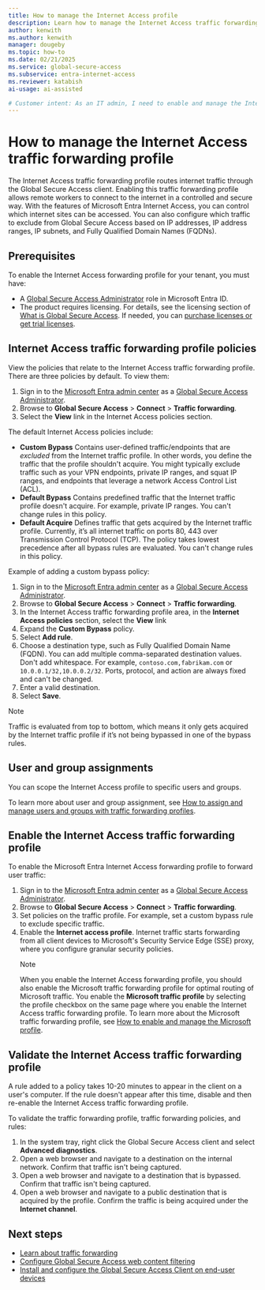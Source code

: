 ```yaml
---
title: How to manage the Internet Access profile
description: Learn how to manage the Internet Access traffic forwarding profile for Microsoft Entra Internet Access.
author: kenwith
ms.author: kenwith
manager: dougeby
ms.topic: how-to
ms.date: 02/21/2025
ms.service: global-secure-access
ms.subservice: entra-internet-access 
ms.reviewer: katabish
ai-usage: ai-assisted

# Customer intent: As an IT admin, I need to enable and manage the Internet Access traffic forwarding profile so that internet access I configured can forward traffic according to the profile.
---
```


# How to manage the Internet Access traffic forwarding profile

The Internet Access traffic forwarding profile routes internet traffic through the Global Secure Access client. Enabling this traffic forwarding profile allows remote workers to connect to the internet in a controlled and secure way. With the features of Microsoft Entra Internet Access, you can control which internet sites can be accessed. You can also configure which traffic to exclude from Global Secure Access based on IP addresses, IP address ranges, IP subnets, and Fully Qualified Domain Names (FQDNs).

## Prerequisites

To enable the Internet Access forwarding profile for your tenant, you must have:

- A [Global Secure Access Administrator](../identity/role-based-access-control/permissions-reference.md#global-secure-access-administrator) role in Microsoft Entra ID.
- The product requires licensing. For details, see the licensing section of [What is Global Secure Access](overview-what-is-global-secure-access.md). If needed, you can [purchase licenses or get trial licenses](https://aka.ms/azureadlicense).

## Internet Access traffic forwarding profile policies

View the policies that relate to the Internet Access traffic forwarding profile. There are three policies by default. To view them:
1. Sign in to the [Microsoft Entra admin center](https://entra.microsoft.com) as a [Global Secure Access Administrator](/azure/active-directory/roles/permissions-reference#global-secure-access-administrator).
1. Browse to **Global Secure Access** > **Connect** > **Traffic forwarding**.
1. Select the **View** link in the Internet Access policies section.

The default Internet Access policies include:
- **Custom Bypass** Contains user-defined traffic/endpoints that are *excluded* from the Internet traffic profile. In other words, you define the traffic that the profile shouldn't acquire. You might typically exclude traffic such as your VPN endpoints, private IP ranges, and squat IP ranges, and endpoints that leverage a network Access Control List (ACL). 
- **Default Bypass** Contains predefined traffic that the Internet traffic profile doesn't acquire. For example, private IP ranges. You can't change rules in this policy.
- **Default Acquire** Defines traffic that gets acquired by the Internet traffic profile. Currently, it’s all internet traffic on ports 80, 443 over Transmission Control Protocol (TCP). The policy takes lowest precedence after all bypass rules are evaluated. You can't change rules in this policy.

Example of adding a custom bypass policy:
1. Sign in to the [Microsoft Entra admin center](https://entra.microsoft.com) as a [Global Secure Access Administrator](/azure/active-directory/roles/permissions-reference#global-secure-access-administrator).
1. Browse to **Global Secure Access** > **Connect** > **Traffic forwarding**.
1. In the Internet Access traffic forwarding profile area, in the **Internet Access policies** section, select the **View** link 
1. Expand the **Custom Bypass** policy.
1. Select **Add rule**.
1. Choose a destination type, such as Fully Qualified Domain Name (FQDN). You can add multiple comma-separated destination values. Don't add whitespace. For example, `contoso.com,fabrikam.com` or `10.0.0.1/32,10.0.0.2/32`. Ports, protocol, and action are always fixed and can't be changed.
1. Enter a valid destination.
1. Select **Save**.

> [!NOTE]
> Traffic is evaluated from top to bottom, which means it only gets acquired by the Internet traffic profile if it’s not being bypassed in one of the bypass rules.

## User and group assignments
You can scope the Internet Access profile to specific users and groups.

To learn more about user and group assignment, see [How to assign and manage users and groups with traffic forwarding profiles](how-to-manage-users-groups-assignment.md).

## Enable the Internet Access traffic forwarding profile

To enable the Microsoft Entra Internet Access forwarding profile to forward user traffic:

1. Sign in to the [Microsoft Entra admin center](https://entra.microsoft.com) as a [Global Secure Access Administrator](/azure/active-directory/roles/permissions-reference#global-secure-access-administrator).
1. Browse to **Global Secure Access** > **Connect** > **Traffic forwarding**.
1. Set policies on the traffic profile. For example, set a custom bypass rule to exclude specific traffic.
1. Enable the **Internet access profile**. Internet traffic starts forwarding from all client devices to Microsoft's Security Service Edge (SSE) proxy, where you configure granular security policies.
    > [!NOTE]
    > When you enable the Internet Access forwarding profile, you should also enable the Microsoft traffic forwarding profile for optimal routing of Microsoft traffic. You enable the **Microsoft traffic profile** by selecting the profile checkbox on the same page where you enable the Internet Access traffic forwarding profile. To learn more about the Microsoft traffic forwarding profile, see [How to enable and manage the Microsoft profile](how-to-manage-microsoft-profile.md).

## Validate the Internet Access traffic forwarding profile
A rule added to a policy takes 10-20 minutes to appear in the client on a user's computer. If the rule doesn't appear after this time, disable and then re-enable the Internet Access traffic forwarding profile. 

To validate the traffic forwarding profile, traffic forwarding policies, and rules:
1. In the system tray, right click the Global Secure Access client and select **Advanced diagnostics**.
1. Open a web browser and navigate to a destination on the internal network. Confirm that traffic isn't being captured.
1. Open a web browser and navigate to a destination that is bypassed. Confirm that traffic isn't being captured.
1. Open a web browser and navigate to a public destination that is acquired by the profile. Confirm the traffic is being acquired under the **Internet channel**.




## Next steps
- [Learn about traffic forwarding](concept-traffic-forwarding.md)
- [Configure Global Secure Access web content filtering](how-to-configure-web-content-filtering.md)
- [Install and configure the Global Secure Access Client on end-user devices](how-to-install-windows-client.md)
